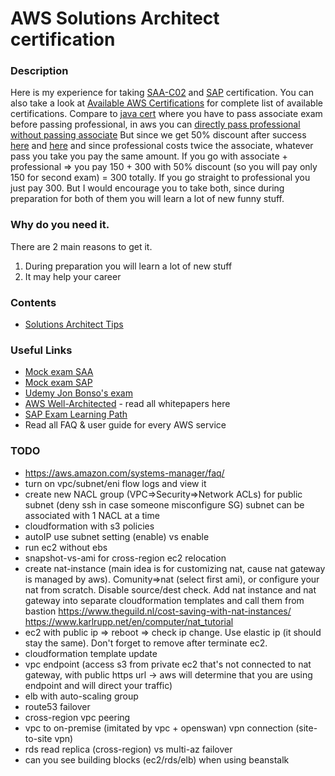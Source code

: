 # AWS Solutions Architect certification


### Description
Here is my experience for taking [SAA-C02](https://aws.amazon.com/certification/certified-solutions-architect-associate) and [SAP](https://aws.amazon.com/certification/certified-solutions-architect-professional) certification.
You can also take a look at [Available AWS Certifications](https://aws.amazon.com/certification) for complete list of available certifications.
Compare to [java cert](https://github.com/dgaydukov/cert-ocpjp11) where you have to pass associate exam before passing professional, in aws you can 
[directly pass professional without passing associate](https://aws.amazon.com/about-aws/whats-new/2018/10/announcing-more-flexibility-for-aws-certification-exams) 
But since we get 50% discount after success [here](https://aws.amazon.com/certification/benefits/) 
and [here](https://aws.amazon.com/about-aws/whats-new/2019/02/new-aws-certification-policies-offer-more-choices-flexibility/) and since professional costs twice the associate, whatever pass you take you pay the same amount.
If you go with associate + professional => you pay 150 + 300 with 50% discount (so you will pay only 150 for second exam) = 300 totally. 
If you go straight to professional you just pay 300. But I would encourage you to take both, since during preparation for both of them you will learn a lot of new funny stuff.


### Why do you need it.
There are 2 main reasons to get it.
1. During preparation you will learn a lot of new stuff
2. It may help your career


### Contents
* [Solutions Architect Tips](https://github.com/dgaydukov/cert-aws-sa/blob/master/files/sa.md)


### Useful Links
* [Mock exam SAA](https://www.whizlabs.com/aws-solutions-architect-associate)
* [Mock exam SAP](https://www.whizlabs.com/aws-solutions-architect-professional)
* [Udemy Jon Bonso's exam](https://www.udemy.com/course/aws-certified-solutions-architect-associate-amazon-practice-exams-saa-c02/)
* [AWS Well-Architected](https://aws.amazon.com/architecture/well-architected/) - read all whitepapers here
* [SAP Exam Learning Path](https://jayendrapatil.com/aws-certified-solution-architect-professional-exam-learning-path/)
* Read all FAQ & user guide for every AWS service


### TODO
* https://aws.amazon.com/systems-manager/faq/
* turn on vpc/subnet/eni flow logs and view it
* create new NACL group (VPC=>Security=>Network ACLs) for public subnet (deny ssh in case someone misconfigure SG)
subnet can be associated with 1 NACL at a time
* cloudformation with s3 policies
* autoIP use subnet setting (enable) vs enable
* run ec2 without ebs
* snapshot-vs-ami for cross-region ec2 relocation
* create nat-instance (main idea is for customizing nat, cause nat gateway is managed by aws). Comunity=>nat (select first ami), or configure your nat from scratch. 
Disable source/dest check. Add nat instance and nat gateway into separate cloudformation templates and call them from bastion
https://www.theguild.nl/cost-saving-with-nat-instances/
https://www.karlrupp.net/en/computer/nat_tutorial
* ec2 with public ip => reboot => check ip change. Use elastic ip (it should stay the same). Don't forget to remove after terminate ec2.
* cloudformation template update
* vpc endpoint (access s3 from private ec2 that's not connected to nat gateway, with public https url -> aws will determine that you are using endpoint and will direct your traffic)
* elb with auto-scaling group
* route53 failover
* cross-region vpc peering
* vpc to on-premise (imitated by vpc + openswan) vpn connection (site-to-site vpn)
* rds read replica (cross-region) vs multi-az failover
* can you see building blocks (ec2/rds/elb) when using beanstalk